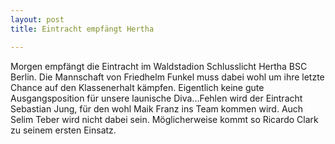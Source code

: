 ```yaml
---
layout: post
title: Eintracht empfängt Hertha

---
```


Morgen empfängt die Eintracht im Waldstadion Schlusslicht Hertha BSC Berlin. Die Mannschaft von Friedhelm Funkel muss dabei wohl um ihre letzte Chance auf den Klassenerhalt kämpfen. Eigentlich keine gute Ausgangsposition für unsere launische Diva...Fehlen wird der Eintracht Sebastian Jung, für den wohl Maik Franz ins Team kommen wird. Auch Selim Teber wird nicht dabei sein. Möglicherweise kommt so Ricardo Clark zu seinem ersten Einsatz.


